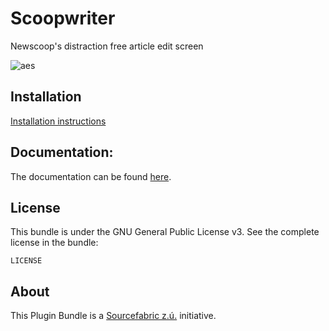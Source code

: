 Scoopwriter
=================================

Newscoop's distraction free article edit screen


![aes](http://oi58.tinypic.com/fvll5i.jpg)


Installation
-------

[Installation instructions](Resources/docs/installation.md)

Documentation:
-------------

The documentation can be found [here](https://wiki.sourcefabric.org/display/NPS/Scoopwriter+-+Newscoop%27s+distraction+free+article+edit+screen).

License
-------

This bundle is under the GNU General Public License v3. See the complete license in the bundle:

    LICENSE

About
-------
This Plugin Bundle is a [Sourcefabric z.ú.](https://github.com/sourcefabric) initiative.
